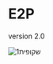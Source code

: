 # E2P
version 2.0



![שקופית1](https://user-images.githubusercontent.com/62025130/127030377-250c6e96-3022-4260-b51c-906337862010.JPG)

